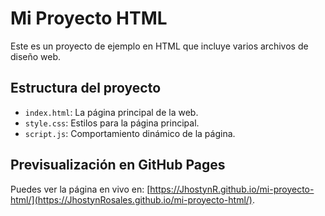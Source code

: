 # Mi Proyecto HTML

Este es un proyecto de ejemplo en HTML que incluye varios archivos de diseño web.

## Estructura del proyecto

- `index.html`: La página principal de la web.
- `style.css`: Estilos para la página principal.
- `script.js`: Comportamiento dinámico de la página.

## Previsualización en GitHub Pages

Puedes ver la página en vivo en: [https://JhostynR.github.io/mi-proyecto-html/](https://JhostynRosales.github.io/mi-proyecto-html/).
